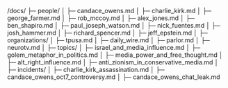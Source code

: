 /docs/
├─ people/
│   ├─ candace_owens.md
│   ├─ charlie_kirk.md
│   ├─ george_farmer.md
│   ├─ rob_mccoy.md
│   ├─ alex_jones.md
│   ├─ ben_shapiro.md
│   ├─ paul_joseph_watson.md
│   ├─ nick_fuentes.md
│   ├─ josh_hammer.md
│   ├─ richard_spencer.md
│   ├─ jeff_epstein.md
│
├─ organizations/
│   ├─ tpusa.md
│   ├─ daily_wire.md
│   ├─ parlor.md
│   ├─ neurotv.md
│
├─ topics/
│   ├─ israel_and_media_influence.md
│   ├─ golem_metaphor_in_politics.md
│   ├─ media_power_and_free_thought.md
│   ├─ alt_right_influence.md
│   ├─ anti_zionism_in_conservative_media.md
│
├─ incidents/
│   ├─ charlie_kirk_assassination.md
│   ├─ candace_owens_oct7_controversy.md
│   ├─ candace_owens_chat_leak.md